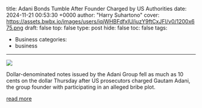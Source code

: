 title: Adani Bonds Tumble After Founder Charged by US Authorities
date: 2024-11-21 00:53:30 +0000
author: "Harry Suhartono"
cover: https://assets.bwbx.io/images/users/iqjWHBFdfxIU/iuzY9ftCxJFI/v0/1200x675.png
draft: false
top: false
type: post
hide: false
toc: false
tags:
  - Business
categories:
  - business
---

![](https://assets.bwbx.io/images/users/iqjWHBFdfxIU/iuzY9ftCxJFI/v0/1200x675.png)

Dollar-denominated notes issued by the Adani Group fell as much as 10 cents on the dollar Thursday after US prosecutors charged Gautam Adani, the group founder with participating in an alleged bribe plot.

[read more](https://www.bloomberg.com/news/articles/2024-11-21/adani-bonds-tumble-after-founder-charged-by-us-authorities)
